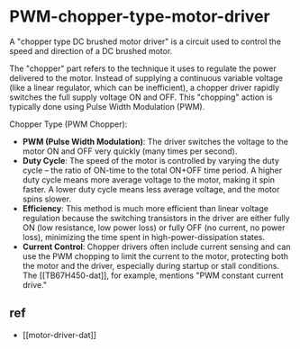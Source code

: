 
# PWM-chopper-type-motor-driver

A "chopper type DC brushed motor driver" is a circuit used to control the speed and direction of a DC brushed motor.

The "chopper" part refers to the technique it uses to regulate the power delivered to the motor. Instead of supplying a continuous variable voltage (like a linear regulator, which can be inefficient), a chopper driver rapidly switches the full supply voltage ON and OFF. This "chopping" action is typically done using Pulse Width Modulation (PWM).

Chopper Type (PWM Chopper):

- **PWM (Pulse Width Modulation)**: The driver switches the voltage to the motor ON and OFF very quickly (many times per second).
- **Duty Cycle**: The speed of the motor is controlled by varying the duty cycle – the ratio of ON-time to the total ON+OFF time period. A higher duty cycle means more average voltage to the motor, making it spin faster. A lower duty cycle means less average voltage, and the motor spins slower.
- **Efficiency**: This method is much more efficient than linear voltage regulation because the switching transistors in the driver are either fully ON (low resistance, low power loss) or fully OFF (no current, no power loss), minimizing the time spent in high-power-dissipation states.
- **Current Control**: Chopper drivers often include current sensing and can use the PWM chopping to limit the current to the motor, protecting both the motor and the driver, especially during startup or stall conditions. The [[TB67H450-dat]], for example, mentions "PWM constant current drive."

## ref 

- [[motor-driver-dat]]